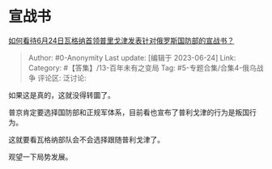 # 宣战书
[如何看待6月24日瓦格纳首领普里戈津发表针对俄罗斯国防部的宣战书？](https://www.zhihu.com/question/608197317/answer/3087761765)

> Author: #0-Anonymity
> Last update: [编辑于 2023-06-24]
> Link:
> Category: #【答集】/13-百年未有之变局 
> Tag: #5-专题合集/合集4-俄乌战争
> 评论区:
> 泛讨论:

如果这是真的，这就没得转圜了。

普京肯定要选择国防部和正规军体系，目前看也宣布了普利戈津的行为是叛国行为。

这就要看瓦格纳部队会不会选择跟随普利戈津了。

观望一下局势发展。
